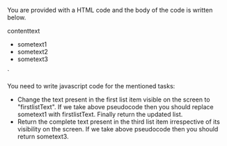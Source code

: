 You are provided with a HTML code and the body of the code is written below.
<div>content<span>text</span></div>
<ul>
    <li class="litem">sometext1</li>
    <li class="litem">sometext2<span style="display:none">hiddentext</span></li>
    <li class="litem">sometext3</li>
</ul>
`

You need to write javascript code for the mentioned tasks:
- Change the text present in the first list item visible on the screen to "firstlistText". If
we take above pseudocode then you should replace sometext1 with firstlistText. Finally return the updated list.
- Return the complete text present in the third list item irrespective of its visibility on the screen. If
we take above pseudocode then you should return sometext3.